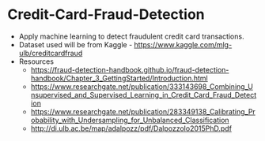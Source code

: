 # Credit-Card-Fraud-Detection
- Apply machine learning to detect fraudulent credit card transactions.
- Dataset used will be from Kaggle - https://www.kaggle.com/mlg-ulb/creditcardfraud
- Resources
  - https://fraud-detection-handbook.github.io/fraud-detection-handbook/Chapter_3_GettingStarted/Introduction.html
  - https://www.researchgate.net/publication/333143698_Combining_Unsupervised_and_Supervised_Learning_in_Credit_Card_Fraud_Detection
  - https://www.researchgate.net/publication/283349138_Calibrating_Probability_with_Undersampling_for_Unbalanced_Classification
  - http://di.ulb.ac.be/map/adalpozz/pdf/Dalpozzolo2015PhD.pdf



